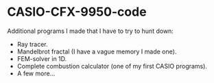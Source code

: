 # CASIO-CFX-9950-code

Additional programs I made that I have to try to hunt down:
* Ray tracer.
* Mandelbrot fractal (I have a vague memory I made one).
* FEM-solver in 1D.
* Complete combustion calculator (one of my first CASIO programs).
* A few more...
